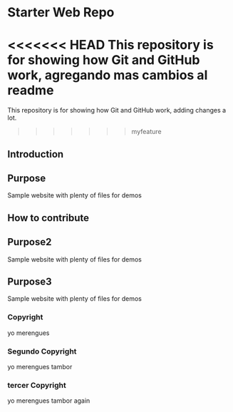 # Starter Web Repo

<<<<<<< HEAD
This repository is for showing how Git and GitHub work, agregando mas cambios al readme
=======
This repository is for showing how Git and GitHub work, adding changes a lot.
>>>>>>> myfeature

## Introduction

## Purpose
Sample website with plenty of files for demos

## How to contribute

## Purpose2
Sample website with plenty of files for demos

## Purpose3
Sample website with plenty of files for demos

### Copyright
yo merengues

### Segundo Copyright
yo merengues tambor

### tercer Copyright
yo merengues tambor again